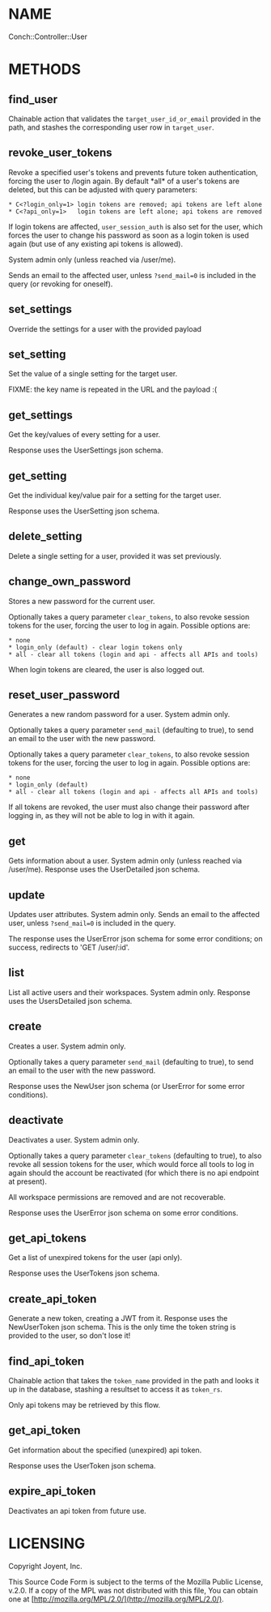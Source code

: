 # NAME

Conch::Controller::User

# METHODS

## find\_user

Chainable action that validates the `target_user_id_or_email` provided in the path, and
stashes the corresponding user row in `target_user`.

## revoke\_user\_tokens

Revoke a specified user's tokens and prevents future token authentication,
forcing the user to /login again. By default \*all\* of a user's tokens are deleted,
but this can be adjusted with query parameters:

```
* C<?login_only=1> login tokens are removed; api tokens are left alone
* C<?api_only=1>   login tokens are left alone; api tokens are removed
```

If login tokens are affected, `user_session_auth` is also set for the user, which forces the
user to change his password as soon as a login token is used again (but use of any existing api
tokens is allowed).

System admin only (unless reached via /user/me).

Sends an email to the affected user, unless `?send_mail=0` is included in the query (or
revoking for oneself).

## set\_settings

Override the settings for a user with the provided payload

## set\_setting

Set the value of a single setting for the target user.

FIXME: the key name is repeated in the URL and the payload :(

## get\_settings

Get the key/values of every setting for a user.

Response uses the UserSettings json schema.

## get\_setting

Get the individual key/value pair for a setting for the target user.

Response uses the UserSetting json schema.

## delete\_setting

Delete a single setting for a user, provided it was set previously.

## change\_own\_password

Stores a new password for the current user.

Optionally takes a query parameter `clear_tokens`, to also revoke session tokens for the user,
forcing the user to log in again. Possible options are:

```
* none
* login_only (default) - clear login tokens only
* all - clear all tokens (login and api - affects all APIs and tools)
```

When login tokens are cleared, the user is also logged out.

## reset\_user\_password

Generates a new random password for a user. System admin only.

Optionally takes a query parameter `send_mail` (defaulting to true), to send an
email to the user with the new password.

Optionally takes a query parameter `clear_tokens`, to also revoke session tokens for the user,
forcing the user to log in again. Possible options are:

```
* none
* login_only (default)
* all - clear all tokens (login and api - affects all APIs and tools)
```

If all tokens are revoked, the user must also change their password after logging in, as they
will not be able to log in with it again.

## get

Gets information about a user. System admin only (unless reached via /user/me).
Response uses the UserDetailed json schema.

## update

Updates user attributes. System admin only.
Sends an email to the affected user, unless `?send_mail=0` is included in the query.

The response uses the UserError json schema for some error conditions; on success, redirects to
'GET /user/:id'.

## list

List all active users and their workspaces. System admin only.
Response uses the UsersDetailed json schema.

## create

Creates a user. System admin only.

Optionally takes a query parameter `send_mail` (defaulting to true), to send an
email to the user with the new password.

Response uses the NewUser json schema (or UserError for some error conditions).

## deactivate

Deactivates a user. System admin only.

Optionally takes a query parameter `clear_tokens` (defaulting to true), to also revoke all
session tokens for the user, which would force all tools to log in again should the account be
reactivated (for which there is no api endpoint at present).

All workspace permissions are removed and are not recoverable.

Response uses the UserError json schema on some error conditions.

## get\_api\_tokens

Get a list of unexpired tokens for the user (api only).

Response uses the UserTokens json schema.

## create\_api\_token

Generate a new token, creating a JWT from it. Response uses the NewUserToken json schema.
This is the only time the token string is provided to the user, so don't lose it!

## find\_api\_token

Chainable action that takes the `token_name` provided in the path and looks it up in the
database, stashing a resultset to access it as `token_rs`.

Only api tokens may be retrieved by this flow.

## get\_api\_token

Get information about the specified (unexpired) api token.

Response uses the UserToken json schema.

## expire\_api\_token

Deactivates an api token from future use.

# LICENSING

Copyright Joyent, Inc.

This Source Code Form is subject to the terms of the Mozilla Public License,
v.2.0. If a copy of the MPL was not distributed with this file, You can obtain
one at [http://mozilla.org/MPL/2.0/](http://mozilla.org/MPL/2.0/).
